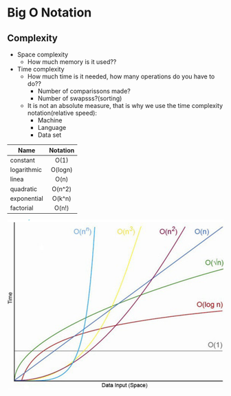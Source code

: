 # Big O Notation

## Complexity
* Space complexity
  * How much memory is it used??
* Time complexity
  * How much time is it needed, how many operations do you have to do??
    * Number of comparissons made?
    * Number of swapsss?(sorting)
  * It is not an absolute measure, that is why we use the time complexity notation(relative speed):
    * Machine
    * Language
    * Data set


| Name        | Notation |
| ----------- |:--------:| 
| constant    | O(1)     |
| logarithmic | O(logn)  |
| linea       | O(n)     |
| quadratic   | O(n^2)   |
| exponential | O(k^n)   |
| factorial   | O(n!)    |

![Big O Table](BigOTable.png)
